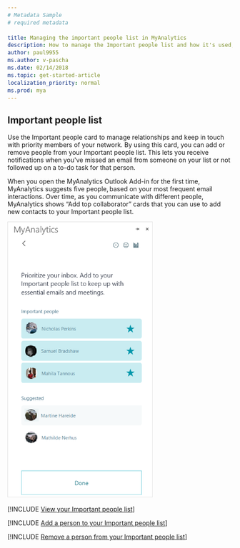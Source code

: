 ```yaml
---
# Metadata Sample
# required metadata

title: Managing the important people list in MyAnalytics
description: How to manage the Important people list and how it's used, such as missed email alerts, in MyAnalytics.
author: paul9955
ms.author: v-pascha
ms.date: 02/14/2018
ms.topic: get-started-article
localization_priority: normal 
ms.prod: mya
---
```


## Important people list

Use the Important people card to manage relationships and keep in touch with priority members of your network. By using this card, you can add or remove people from your Important people list. This lets you receive notifications when you've missed an email from someone on your list or not followed up on a to-do task for that person.  

When you open the MyAnalytics Outlook Add-in for the first time, MyAnalytics suggests five people, based on your most frequent email interactions. Over time, as you communicate with different people, MyAnalytics shows “Add top collaborator” cards that you can use to add new contacts to your Important people list.

<img src="../../Images/mya/use/Important-people-Add-in-pane.png" alt="Add to your Important people list">

[!INCLUDE [View your Important people list](../Includes/to-view-important-people.md)]

[!INCLUDE [Add a person to your Important people list](../Includes/to-add-person-to-important-people.md)]

[!INCLUDE [Remove a person from your Important people list](../Includes/to-remove-person-from-important-people.md)]
  